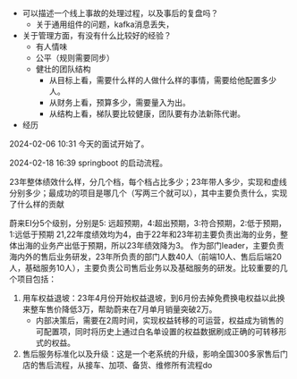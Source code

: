 - 可以描述一个线上事故的处理过程，以及事后的复盘吗？
	- 关于通用组件的问题，kafka消息丢失，
- 关于管理方面，有没有什么比较好的经验？
	- 有人情味
	- 公平（规则需要同步）
	- 健壮的团队结构
		- 从目标上看，需要什么样的人做什么样的事情，需要给他配置多少人。
		- 从财务上看，预算多少，需要量入为出。
		- 从结构上看，梯队要比较健康，团队要有办法新陈代谢。
- 经历



2024-02-06 10:31
今天的面试开始了。

2024-02-18 16:39
springboot 的启动流程。


23年整体绩效什么样，分几个档，每个档占比多少；23年带人多少，实现和虚线分别多少；最成功的项目是哪几个（写两三个就可以），其中主要负责什么，实现了什么样的贡献


蔚来EI分5个级别，分别是5: 远超预期，4:超出预期，3:符合预期，2:低于预期，1:远低于预期
21,22年度绩效均为4，由于22年和23年初主要负责出海的业务，整体出海的业务产出低于预期，所以23年绩效降为3。
作为部门leader，主要负责海内外的售后业务研发，23年所负责的部门人数40人（前端10人、售后后端20人，基础服务10人），主要负责公司售后业务以及基础服务的研发。比较重要的几个项目包括：
1. 用车权益退坡：23年4月份开始权益退坡，到6月份去掉免费换电权益以此换来整车售价降低3万，帮助蔚来在7月单月销量突破2万。
	* 内部决策后，需要在2周时间，实现权益转移的可运营，权益成为销售的可配置项，同时将历史上通过白名单设置的权益数据刷成正确的可转移形式的权益。
2. 售后服务标准化以及升级：这是一个老系统的升级，影响全国300多家售后门店的售后流程，从接车、加项、备货、维修所有流程do